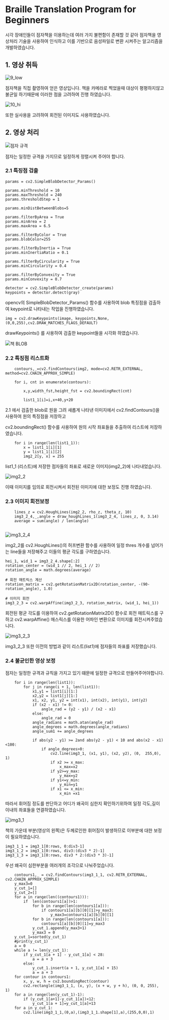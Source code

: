 # Braille Translation Program for Beginners
시각 장애인들이 점자책을 이용하는데 여러 가지 불편함이 존재할 것 같아 점자책을 영상처리 기술을 사용하여 인식하고 이를 기반으로 음성파일로 변환 시켜주는 알고리즘을 개발하였습니다.

## 1. 영상 취득
![9_low](https://github.com/k99885/Braille-Translation-Program-for-Beginners/assets/157681578/8c15d613-2ba9-4703-a8d2-60fd70057967)

점자책을 직접 촬영하여 얻은 영상입니다. 책을 카메라로 찍었을때 대상이 평평하지않고 불균일 하기때문에 이러한 점을 고려하여 진행 하였습니다.

![10_hi](https://github.com/k99885/Braille-Translation-Program-for-Beginners/assets/157681578/c7b5573b-ae7a-403f-9ec9-2395d5ddd73c)

또한 실사용을 고려하여 회전된 이미지도 사용하였습니다.

## 2. 영상 처리
![점자 규격](https://github.com/k99885/Braille-Translation-Program-for-Beginners/assets/157681578/77ab501a-2c68-4a74-9b58-35117cc69ff8)

점자는 일정한 규격을 가지므로 일정하게 정렬시켜 주어야 합니다.

### 2.1 특징점 검출

```
params = cv2.SimpleBlobDetector_Params()

params.minThreshold = 10
params.maxThreshold = 240
params.thresholdStep = 1

params.minDistBetweenBlobs=5

params.filterByArea = True
params.minArea = 2
params.maxArea = 6.5

params.filterByColor = True
params.blobColor=255

params.filterByInertia = True
params.minInertiaRatio = 0.1

params.filterByCircularity = True
params.minCircularity = 0.4

params.filterByConvexity = True
params.minConvexity = 0.7

detector = cv2.SimpleBlobDetector_create(params)
keypoints = detector.detect(gray)
```

opencv의 SimpleBlobDetector_Params() 함수를 사용하여 blob 특징점을 검출하여 keypoint로 나타내는 작업을 진행하였습니다.

```
img = cv2.drawKeypoints(image, keypoints,None, (0,0,255),cv2.DRAW_MATCHES_FLAGS_DEFAULT)
```

drawKeypoints() 를 사용하여 검출한 keypoint들을 시각화 하였습니다.

![책 BLOB](https://github.com/k99885/Braille-Translation-Program-for-Beginners/assets/157681578/6c59d503-264f-45b9-a6e5-bef59893366b)

### 2.2 특징점 리스트화

```
    contours,_=cv2.findContours(img2, mode=cv2.RETR_EXTERNAL, method=cv2.CHAIN_APPROX_SIMPLE)

    for i, cnt in enumerate(contours):

        x,y,width_fst,height_fst = cv2.boundingRect(cnt)

        list1_1[i]=i,x+40,y+20
```

2.1 에서 검출한 blob로 원을 그려 새롭게 나타낸 이미지에서 cv2.findContours()을 사용하여 원의 특징점을 저장하고

cv2.boundingRect() 함수를 사용하여 원의 시작 좌표들을 추출하여 리스트에 저장하였습니다.

```
    for i in range(len(list1_1)):
        x = list1_1[i][1]
        y = list1_1[i][2]
        img2_2[y, x] = 255
```

list1_1 (리스트)에 저장한 점자들의 좌표로 새로운 이미지(img2_2)에 나타내었습니다.

![img2_2](https://github.com/k99885/Braille-Translation-Program-for-Beginners/assets/157681578/e2ce3c98-b613-4491-8fb6-3089587d76cf)

이때 이미지를 임의로 회전시켜서 회전된 이미지에 대한 보정도 진행 하였습니다.

### 2.3 이미지 회전보정

```
    lines_z = cv2.HoughLines(img2_2, rho_z, theta_z, 10)
    img3_2_4,_,angle = draw_houghLines_1(img3_2_4, lines_z, 0, 3.14)
    average = sum(angle) / len(angle)


```
![img3_2_4](https://github.com/k99885/Braille-Translation-Program-for-Beginners/assets/157681578/6104a72e-c74a-4588-b4c6-a8000da347b1)

img2_2를  cv2.HoughLines()의 허프변환 함수를 사용하여 일정 thres 개수를 넘어가는 line들을 저장해주고 이들의 평균 각도를 구하였습니다.

```
hei_1, wid_1 = img3_2_4.shape[:2]
rotation_center = (wid_1 // 2, hei_1 // 2)
rotation_angle = math.degrees(average)

# 회전 매트릭스 계산
rotation_matrix = cv2.getRotationMatrix2D(rotation_center, -(90-rotation_angle), 1.0)

# 이미지 회전
img3_2_3 = cv2.warpAffine(img3_2_3, rotation_matrix, (wid_1, hei_1))
```
회전된 평균 각도를 이용하여 cv2.getRotationMatrix2D() 함수로 회전 매트릭스를 구하고  cv2.warpAffine() 매스릭스를 이용한 어파인 변환으로 이미지를 회전시켜주었습니다.

![img3_2_3](https://github.com/k99885/Braille-Translation-Program-for-Beginners/assets/157681578/b329ffc1-f4ea-4ef3-b6f3-2100d57df6dd)

img3_2_3 또한 이전의 방법과 같이  리스트(list1)에 점자들의 좌표를 저장했습니다.

### 2.4 불균인한 영상 보정 

점자는 일정한 규격과 규칙을 가지고 있기 떄문에 일정한 규격으로 만들어주어야합니다.
```
    for i in range(len(list1)):
        for j in range(i + 1, len(list1)):
            x1,y1 = list1[i][1:]
            x2,y2 = list1[j][1:]
            x1, x2, y1, y2 = int(x1), int(x2), int(y1), int(y2)
            if (x2 - x1) != 0:
                angle_rad = (y2 - y1) / (x2 - x1)
            else:
                angle_rad = 0
            angle_radians = math.atan(angle_rad)
            angle_degrees = math.degrees(angle_radians)
            angle_sum1 += angle_degrees

            if abs(y2 - y1) >= 2and abs(y2 - y1) < 10 and abs(x2 - x1) <100:
                if angle_degrees>0:
                    cv2.line(img3_1, (x1, y1), (x2, y2), (0,  255,0), 1)
                    if x2 >= x_max:
                        x_max=x2
                    if y2>=y_max:
                        y_max=y2
                    if y1<=y_min:
                        y_min=y1
                    if x1 <= x_min:
                        x_min =x1
```
따라서 휘어짐 정도를 판단하고 어디가 왜곡이 심한지 확인하기위하여 일정 각도,길이 이내의 좌표들을 연결하였습니다.

![img3_1](https://github.com/k99885/Braille-Translation-Program-for-Beginners/assets/157681578/483b48de-9048-471c-a14e-c35e7b141441)


책의 가운데 부분(영상의 왼쪽)은 두께로인한 휘어짐이 발생하므로 이부분에 대한 보정이 필요하였습니다.

```
img3_1_1 = img3_1[0:rows, 0:div3-1]
img3_1_2 = img3_1[0:rows, div3:(div3 * 2)-1]
img3_1_3 = img3_1[0:rows, div3 * 2:(div3 * 3)-1]
```

우선 왜곡이 심한부분을 여러개의 조각으로 나눠주었습니다.
```
    contours1,_ = cv2.findContours(img3_1_1, cv2.RETR_EXTERNAL, cv2.CHAIN_APPROX_SIMPLE)
    y_max3=0
    y_cut_1=[]
    y_cut_2=[]
    for a in range(len((contours1))):
        if  len(contours1[a])>1:
            for b in range(len(contours1[a])):
                if contours1[a][b][0][1]>y_max3:
                    y_max3=contours1[a][b][0][1]
            for b in range(len(contours1[a])):
                contours1[a][b][0][1]=y_max3
            y_cut_1.append(y_max3+1)
            y_max3 = 0
    y_cut_1=sorted(y_cut_1)
    #print(y_cut_1)
    a = 0
    while a != len(y_cut_1):
        if y_cut_1[a + 1] - y_cut_1[a] < 28:
            a = a + 3
        else:
            y_cut_1.insert(a + 1, y_cut_1[a] + 15)
            a = a + 3
    for contour in contours1:
        x, y, w, h = cv2.boundingRect(contour)
        cv2.rectangle(img3_1_1, (x, y), (x + w, y + h), (0, 0, 255), 1)
    for a in range(len(y_cut_1)-1):
        if (y_cut_1[a+1]-y_cut_1[a])<12:
            y_cut_1[a + 1]=y_cut_1[a]+13
    for a in y_cut_1:
        cv2.line(img3_1_1,(0,a),(img3_1_1.shape[1],a),(255,0,0),1)

```
